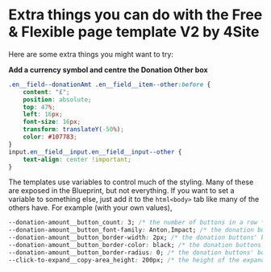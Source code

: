 # Extra things you can do with the Free & Flexible page template V2 by 4Site
Here are some extra things you might want to try:

**Add a currency symbol and centre the Donation Other box**

```css
.en__field--donationAmt .en__field__item--other:before {
    content: "£";
    position: absolute;
    top: 47%;
    left: 16px;
    font-size: 16px;
    transform: translateY(-50%);
    color: #107783;
}
input.en__field__input.en__field__input--other {
	text-align: center !important;
}
 ```
 
 The templates use variables to control much of the styling. Many of these are exposed in the Blueprint, but not everything. 
 If you want to set a variable to something else, just add it to the ```html<body>``` tab like many of the others have. 
 For example (with your own values), 

  ```css
--donation-amount__button_count: 3; /* the number of buttons in a row */
--donation-amount__button_font-family: Anton,Impact; /* the donation buttons' font */
--donation-amount__button_border-width: 2px; /* the donation buttons' border width */
--donation-amount__button_border-color: black; /* the donation buttons' border color */
--donation-amount__button_border-radius: 0; /* the donation buttons' border radius */
--click-to-expand__copy-area_height: 200px; /* the height of the expandable readmore area */
 ```
